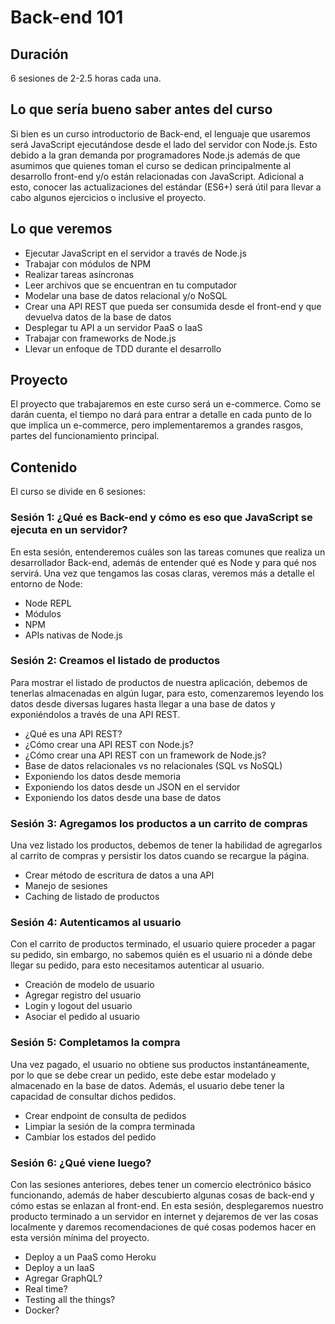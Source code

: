 # Back-end 101

## Duración

6 sesiones de 2-2.5 horas cada una.

## Lo que sería bueno saber antes del curso

Si bien es un curso introductorio de Back-end, el lenguaje que usaremos será
JavaScript ejecutándose desde el lado del servidor con Node.js. Esto debido a la
gran demanda por programadores Node.js además de que asumimos que quienes toman
el curso se dedican principalmente al desarrollo front-end y/o están relacionadas
con JavaScript. Adicional a esto, conocer las actualizaciones del estándar (ES6+)
será útil para llevar a cabo algunos ejercicios o inclusive el proyecto.

## Lo que veremos

* Ejecutar JavaScript en el servidor a través de Node.js
* Trabajar con módulos de NPM
* Realizar tareas asíncronas
* Leer archivos que se encuentran en tu computador
* Modelar una base de datos relacional y/o NoSQL
* Crear una API REST que pueda ser consumida desde el front-end y que devuelva
  datos de la base de datos
* Desplegar tu API a un servidor PaaS o IaaS
* Trabajar con frameworks de Node.js
* Llevar un enfoque de TDD durante el desarrollo

## Proyecto

El proyecto que trabajaremos en este curso será un e-commerce. Como se darán
cuenta, el tiempo no dará para entrar a detalle en cada punto de lo que implica
un e-commerce, pero implementaremos a grandes rasgos, partes del funcionamiento
principal.

## Contenido

El curso se divide en 6 sesiones:

### Sesión 1: ¿Qué es Back-end y cómo es eso que JavaScript se ejecuta en un servidor?

En esta sesión, entenderemos cuáles son las tareas comunes que realiza un
desarrollador Back-end, además de entender qué es Node y para qué nos servirá.
Una vez que tengamos las cosas claras, veremos más a detalle el entorno de Node:

* Node REPL
* Módulos
* NPM
* APIs nativas de Node.js

### Sesión 2: Creamos el listado de productos

Para mostrar el listado de productos de nuestra aplicación, debemos de tenerlas
almacenadas en algún lugar, para esto, comenzaremos leyendo los datos desde
diversas lugares hasta llegar a una base de datos y exponiéndolos a través de una
API REST.

* ¿Qué es una API REST?
* ¿Cómo crear una API REST con Node.js?
* ¿Cómo crear una API REST con un framework de Node.js?
* Base de datos relacionales vs no relacionales (SQL vs NoSQL)
* Exponiendo los datos desde memoria
* Exponiendo los datos desde un JSON en el servidor
* Exponiendo los datos desde una base de datos

### Sesión 3: Agregamos los productos a un carrito de compras

Una vez listado los productos, debemos de tener la habilidad de agregarlos al
carrito de compras y persistir los datos cuando se recargue la página.

* Crear método de escritura de datos a una API
* Manejo de sesiones
* Caching de listado de productos

### Sesión 4: Autenticamos al usuario

Con el carrito de productos terminado, el usuario quiere proceder a pagar su
pedido, sin embargo, no sabemos quién es el usuario ni a dónde debe llegar su
pedido, para esto necesitamos autenticar al usuario.

* Creación de modelo de usuario
* Agregar registro del usuario
* Login y logout del usuario
* Asociar el pedido al usuario

### Sesión 5: Completamos la compra

Una vez pagado, el usuario no obtiene sus productos instantáneamente, por lo que
se debe crear un pedido, este debe estar modelado y almacenado en la base de
datos. Además, el usuario debe tener la capacidad de consultar dichos pedidos.

* Crear endpoint de consulta de pedidos
* Limpiar la sesión de la compra terminada
* Cambiar los estados del pedido

### Sesión 6: ¿Qué viene luego?

Con las sesiones anteriores, debes tener un comercio electrónico básico
funcionando, además de haber descubierto algunas cosas de back-end y cómo estas
se enlazan al front-end. En esta sesión, desplegaremos nuestro producto terminado
a un servidor en internet y dejaremos de ver las cosas localmente y daremos
recomendaciones de qué cosas podemos hacer en esta versión mínima del proyecto.

* Deploy a un PaaS como Heroku
* Deploy a un IaaS
* Agregar GraphQL?
* Real time?
* Testing all the things?
* Docker?